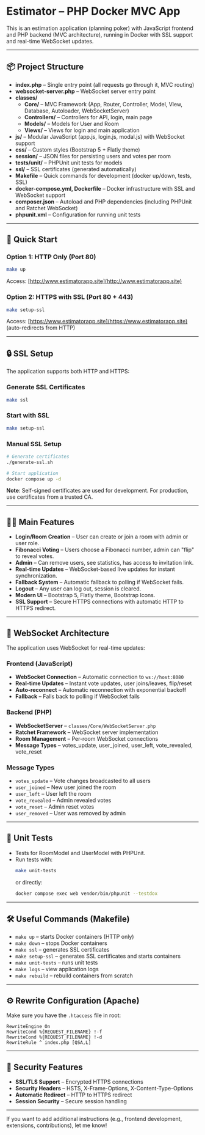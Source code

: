 # Estimator – PHP Docker MVC App

This is an estimation application (planning poker) with JavaScript frontend and PHP backend (MVC architecture), running in Docker with SSL support and real-time WebSocket updates.

---

## 📦 Project Structure

- **index.php** – Single entry point (all requests go through it, MVC routing)
- **websocket-server.php** – WebSocket server entry point
- **classes/**
  - **Core/** – MVC Framework (App, Router, Controller, Model, View, Database, Autoloader, WebSocketServer)
  - **Controllers/** – Controllers for API, login, main page
  - **Models/** – Models for User and Room
  - **Views/** – Views for login and main application
- **js/** – Modular JavaScript (app.js, login.js, modal.js) with WebSocket support
- **css/** – Custom styles (Bootstrap 5 + Flatly theme)
- **session/** – JSON files for persisting users and votes per room
- **tests/unit/** – PHPUnit unit tests for models
- **ssl/** – SSL certificates (generated automatically)
- **Makefile** – Quick commands for development (docker up/down, tests, SSL)
- **docker-compose.yml, Dockerfile** – Docker infrastructure with SSL and WebSocket support
- **composer.json** – Autoload and PHP dependencies (including PHPUnit and Ratchet WebSocket)
- **phpunit.xml** – Configuration for running unit tests

---

## 🚀 Quick Start

### Option 1: HTTP Only (Port 80)
```sh
make up
```
Access: [http://www.estimatorapp.site](http://www.estimatorapp.site)

### Option 2: HTTPS with SSL (Port 80 + 443)
```sh
make setup-ssl
```
Access: [https://www.estimatorapp.site](https://www.estimatorapp.site) (auto-redirects from HTTP)

---

## 🔒 SSL Setup

The application supports both HTTP and HTTPS:

### Generate SSL Certificates
```sh
make ssl
```

### Start with SSL
```sh
make setup-ssl
```

### Manual SSL Setup
```sh
# Generate certificates
./generate-ssl.sh

# Start application
docker compose up -d
```

**Note**: Self-signed certificates are used for development. For production, use certificates from a trusted CA.

---

## 🧑‍💻 Main Features

- **Login/Room Creation** – User can create or join a room with admin or user role.
- **Fibonacci Voting** – Users choose a Fibonacci number, admin can "flip" to reveal votes.
- **Admin** – Can remove users, see statistics, has access to invitation link.
- **Real-time Updates** – WebSocket-based live updates for instant synchronization.
- **Fallback System** – Automatic fallback to polling if WebSocket fails.
- **Logout** – Any user can log out, session is cleared.
- **Modern UI** – Bootstrap 5, Flatly theme, Bootstrap Icons.
- **SSL Support** – Secure HTTPS connections with automatic HTTP to HTTPS redirect.

---

## 🔌 WebSocket Architecture

The application uses WebSocket for real-time updates:

### Frontend (JavaScript)
- **WebSocket Connection** – Automatic connection to `ws://host:8080`
- **Real-time Updates** – Instant vote updates, user joins/leaves, flip/reset
- **Auto-reconnect** – Automatic reconnection with exponential backoff
- **Fallback** – Falls back to polling if WebSocket fails

### Backend (PHP)
- **WebSocketServer** – `classes/Core/WebSocketServer.php`
- **Ratchet Framework** – WebSocket server implementation
- **Room Management** – Per-room WebSocket connections
- **Message Types** – votes_update, user_joined, user_left, vote_revealed, vote_reset

### Message Types
- `votes_update` – Vote changes broadcasted to all users
- `user_joined` – New user joined the room
- `user_left` – User left the room
- `vote_revealed` – Admin revealed votes
- `vote_reset` – Admin reset votes
- `user_removed` – User was removed by admin

---

## 🧪 Unit Tests

- Tests for RoomModel and UserModel with PHPUnit.
- Run tests with:
  ```sh
  make unit-tests
  ```
  or directly:
  ```sh
  docker compose exec web vendor/bin/phpunit --testdox
  ```

---

## 🛠️ Useful Commands (Makefile)

- `make up` – starts Docker containers (HTTP only)
- `make down` – stops Docker containers
- `make ssl` – generates SSL certificates
- `make setup-ssl` – generates SSL certificates and starts containers
- `make unit-tests` – runs unit tests
- `make logs` – view application logs
- `make rebuild` – rebuild containers from scratch

---

## ⚙️ Rewrite Configuration (Apache)

Make sure you have the `.htaccess` file in root:
```
RewriteEngine On
RewriteCond %{REQUEST_FILENAME} !-f
RewriteCond %{REQUEST_FILENAME} !-d
RewriteRule ^ index.php [QSA,L]
```

---

## 🔐 Security Features

- **SSL/TLS Support** – Encrypted HTTPS connections
- **Security Headers** – HSTS, X-Frame-Options, X-Content-Type-Options
- **Automatic Redirect** – HTTP to HTTPS redirect
- **Session Security** – Secure session handling

---

If you want to add additional instructions (e.g., frontend development, extensions, contributions), let me know!
